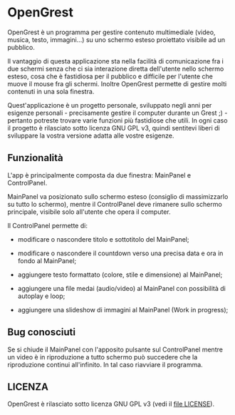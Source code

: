 # OpenGrest

OpenGrest è un programma per gestire contenuto multimediale (video, musica, testo, immagini...) su uno schermo esteso proiettato visibile ad un pubblico.

Il vantaggio di questa applicazione sta nella facilità di comunicazione fra i due schermi senza che ci sia interazione diretta dell'utente nello schermo esteso, cosa che è fastidiosa per il pubblico e difficile per l'utente che muove il mouse fra gli schermi. Inoltre OpenGrest permette di gestire molti contenuti in una sola finestra.

Quest'applicazione è un progetto personale, sviluppato negli anni per esigenze personali - precisamente gestire il computer durante un Grest ;) - pertanto potreste trovare varie funzioni più fastidiose che utili. In ogni caso il progetto è rilasciato sotto licenza GNU GPL v3, quindi sentitevi liberi di sviluppare la vostra versione adatta alle vostre esigenze.

## Funzionalità

L'app è principalmente composta da due finestra: MainPanel e ControlPanel.

MainPanel va posizionato sullo schermo esteso (consiglio di massimizzarlo su tutto lo schermo), mentre il ControlPanel deve rimanere sullo schermo principale, visibile solo all'utente che opera il computer.

Il ControlPanel permette di:

 - modificare o nascondere titolo e sottotitolo del MainPanel;

 - modificare o nascondere il countdown verso una precisa data e ora in fondo al MainPanel;

 - aggiungere testo formattato (colore, stile e dimensione) al MainPanel;

 - aggiungere una file medai (audio/video) al MainPanel con possibilità di autoplay e loop;

 - aggiungere una slideshow di immagini al MainPanel (Work in progress);

## Bug conosciuti

Se si chiude il MainPanel con l'apposito pulsante sul ControlPanel mentre un video è in riproduzione a tutto schermo può succedere che la riproduzione continui all'infinito. In tal caso riavviare il programma.

## LICENZA

OpenGrest è rilasciato sotto licenza GNU GPL v3 (vedi il [file LICENSE](http://github.com/GioBonvi/OpenGrest/blob/master/LICENSE)).
